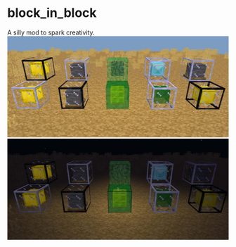 # block_in_block
A silly mod to spark creativity.
![Preview](https://github.com/TumeniNodes/block_in_block/blob/master/screenshot.png)
![Preview](https://github.com/TumeniNodes/block_in_block/blob/master/screenshot_2.png)
